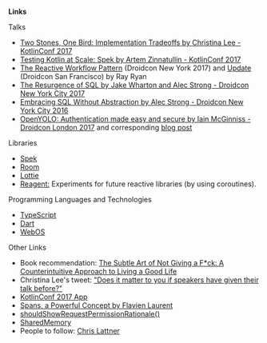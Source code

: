 **Links**

Talks

  - [Two Stones, One Bird: Implementation Tradeoffs by Christina Lee - KotlinConf 2017](https://www.youtube.com/watch?v=YxOTU9F_YX4)
  - [Testing Kotlin at Scale: Spek by Artem Zinnatullin - KotlinConf 2017](https://www.youtube.com/watch?v=R425cc6XrvA)
  - [The Reactive Workflow Pattern](https://www.youtube.com/watch?v=KjoMnsc2lPo) (Droidcon New York 2017) and [Update](https://www.youtube.com/watch?v=mvBVkU2mCF4) (Droidcon San Francisco) by Ray Ryan 
  - [The Resurgence of SQL by Jake Wharton and Alec Strong - Droidcon New York City 2017](https://github.com/JetBrains/kotlinconf-app)
  - [Embracing SQL Without Abstraction by Alec Strong - Droidcon New York City 2016](https://www.youtube.com/watch?v=ksgmm8VolT4&t=840s)
  - [OpenYOLO: Authentication made easy and secure by Iain McGinniss - Droidcon London 2017](http://uk.droidcon.com/skillscasts/10784-openyolo-authentication-made-easy-and-secure) and corresponding [blog post](https://blog.agilebits.com/2017/10/26/integrate-1password-into-your-android-apps/) 

Libraries

  - [Spek](http://spekframework.org/)
  - [Room](https://developer.android.com/topic/libraries/architecture/room.html)
  - [Lottie](https://github.com/airbnb/lottie-android)
  - [Reagent:](https://github.com/JakeWharton/Reagent) Experiments for future reactive libraries (by using coroutines).

Programming Languages and Technologies
 
  - [TypeScript](https://www.typescriptlang.org/)
  - [Dart](https://www.dartlang.org/)
  - [WebOS](https://en.wikipedia.org/wiki/WebOS)

Other Links

  - Book recommendation: [The Subtle Art of Not Giving a F*ck: A Counterintuitive Approach to Living a Good Life](https://www.goodreads.com/book/show/28257707-the-subtle-art-of-not-giving-a-f-ck)
  - Christina Lee's tweet: ["Does it matter to you if speakers have given their talk before?"](https://twitter.com/RunChristinaRun/status/917187298546008065)
  - [KotlinConf 2017 App](https://github.com/JetBrains/kotlinconf-app)
  - [Spans, a Powerful Concept by Flavien Laurent](http://flavienlaurent.com/blog/2014/01/31/spans)
  - [shouldShowRequestPermissionRationale()](https://developer.android.com/reference/android/support/v4/app/ActivityCompat.html#shouldShowRequestPermissionRationale)
  - [SharedMemory](https://developer.android.com/reference/android/os/SharedMemory.html)
  - People to follow: [Chris Lattner](https://twitter.com/clattner_llvm)
